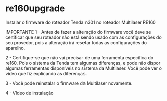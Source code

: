 # re160upgrade
Instalar o firmware do roteador Tenda n301 no roteador Multilaser RE160

IMPORTANTE
1 - Antes de fazer a alteração do firmware você deve se certificar que seu roteador não está sendo usado com as configurações do seu provedor, pois a alteração irá resetar todas as configurações do aparelho.


2 - Certifique-se que não vai precisar de uma ferramenta específica do re160. Pois o sistema da Tenda tem algumas diferenças, e pode não dispor algumas ferramentas disponíveis no sistema da Multilaser.
Você pode ver o vídeo que fiz explicando as diferenças.


3 - Você pode reinstalar o firmware da Multilaser novamente.



4 - Vídeo de instalação

